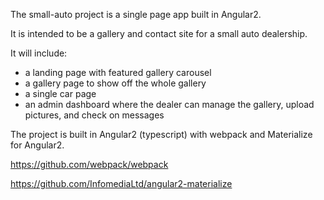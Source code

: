 The small-auto project is a single page app built in Angular2.

It is intended to be a gallery and contact site for a small auto dealership.

It will include:

- a landing page with featured gallery carousel
- a gallery page to show off the whole gallery
- a single car page
- an admin dashboard where the dealer can manage the gallery, upload pictures, and check on messages

The project is built in Angular2 (typescript) with webpack and Materialize for Angular2.

https://github.com/webpack/webpack

https://github.com/InfomediaLtd/angular2-materialize

